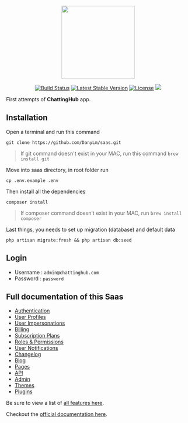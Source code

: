 <p align="center"><a href="https://devdojo.com/wave" target="_blank"><img src="https://cdn.devdojo.com/images/october2024/wave-logo.png" width="200"></a></p>

<p align="center">
<a href="https://github.com/thedevdojo/wave/actions"><img src="https://github.com/thedevdojo/wave/actions/workflows/tests.yml/badge.svg" alt="Build Status"></a>
<a href="https://github.com/thedevdojo/wave"><img src="https://img.shields.io/github/v/release/thedevdojo/wave" alt="Latest Stable Version"></a>
<a href="https://github.com/thedevdojo/wave"><img src="https://img.shields.io/badge/license-MIT-green" alt="License"></a>
<a href="https://herd.laravel.com/new?starter-kit=devdojo/wave"><img src="https://img.shields.io/badge/Install%20with%20Herd-f55247?logo=laravel&logoColor=white"></a>
</p>

First attempts of **ChattingHub** app.
## Installation

Open a terminal and run this command
```shell
git clone https://github.com/DanyLm/saas.git
```
> If git command doesn't exist in your MAC, run this command `brew install git`


Move into saas directory, in root folder run 
```shell
cp .env.example .env
```

Then install all the dependencies
```shell
composer install
```
> If composer command doesn't exist in your MAC, run `brew install composer`

Last things, you needs to set up migration (database) and default data
```shell
php artisan migrate:fresh && php artisan db:seed
```

## Login

- Username : `admin@chattinghub.com`
- Password : `password`

## Full documentation of this Saas


- <a href="https://devdojo.com/wave/docs/features/auth" target="_blank">Authentication</a>
- <a href="https://devdojo.com/wave/docs/features/user-profiles" target="_blank">User Profiles</a>
- <a href="https://devdojo.com/wave/docs/features/user-impersonations" target="_blank">User Impersonations</a>
- <a href="https://devdojo.com/wave/docs/features/billing" target="_blank">Billing</a>
- <a href="https://devdojo.com/wave/docs/features/subscription-plans" target="_blank">Subscription Plans</a>
- <a href="https://devdojo.com/wave/docs/features/roles-permissions" target="_blank">Roles & Permissions</a>
- <a href="https://devdojo.com/wave/docs/features/notifications" target="_blank">User Notifications</a>
- <a href="https://devdojo.com/wave/docs/features/changelog" target="_blank">Changelog</a>
- <a href="https://devdojo.com/wave/docs/features/blog" target="_blank">Blog</a>
- <a href="https://devdojo.com/wave/docs/features/pages" target="_blank">Pages</a>
- <a href="https://devdojo.com/wave/docs/features/api" target="_blank">API</a>
- <a href="https://devdojo.com/wave/docs/features/admin" target="_blank">Admin</a>
- <a href="https://devdojo.com/wave/docs/features/themes" target="_blank">Themes</a>
- <a href="https://devdojo.com/wave/docs/features/plugins" target="_blank">Plugins</a>

Be sure to view a list of <a href="https://devdojo.com/wave/docs/features/auth" target="_blank">all features here</a>.


Checkout the [official documentation here](https://devdojo.com/wave/docs).



